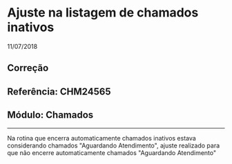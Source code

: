 # Ajuste na listagem de chamados inativos
11/07/2018
## Correção
## Referência: CHM24565
## Módulo: Chamados
***

Na rotina que encerra automaticamente chamados inativos estava considerando chamados "Aguardando Atendimento", ajuste realizado para que não encerre automaticamente chamados "Aguardando Atendimento"